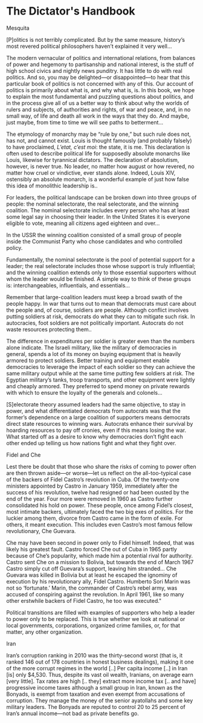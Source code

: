 # The Dictator's Handbook

Mesquita

[P]olitics is not terribly complicated. But by the same measure,
history’s most revered political philosophers haven’t explained it
very well...

The modern vernacular of politics and international relations, from
balances of power and hegemony to partisanship and national interest,
is the stuff of high school civics and nightly news punditry. It has
little to do with real politics. And so, you may be delighted—or
disappointed—to hear that this particular book of politics is not
concerned with any of this. Our account of politics is primarily about
what is, and why what is, is. In this book, we hope to explain the
most fundamental and puzzling questions about politics, and in the
process give all of us a better way to think about why the worlds of
rulers and subjects, of authorities and rights, of war and peace, and,
in no small way, of life and death all work in the ways that they
do. And maybe, just maybe, from time to time we will see paths to
betterment...

The etymology of monarchy may be “rule by one,” but such rule does
not, has not, and cannot exist. Louis is thought famously (and
probably falsely) to have proclaimed, *L’etat, c’est moi*: the state,
it is me. This declaration is often used to describe political life
for supposedly absolute monarchs like Louis, likewise for tyrannical
dictators. The declaration of absolutism, however, is never true. No
leader, no matter how august or how revered, no matter how cruel or
vindictive, ever stands alone. Indeed, Louis XIV, ostensibly an
absolute monarch, is a wonderful example of just how false this idea
of monolithic leadership is..

For leaders, the political landscape can be broken down into three
groups of people: the nominal selectorate, the real selectorate, and
the winning coalition. The nominal selectorate includes every person
who has at least some legal say in choosing their leader. In the
United States it is everyone eligible to vote, meaning all citizens
aged eighteen and over...

In the USSR the winning coalition consisted of a small group of people
inside the Communist Party who chose candidates and who controlled
policy.

Fundamentally, the nominal selectorate is the pool of potential
support for a leader; the real selectorate includes those whose
support is truly influential; and the winning coalition extends only
to those essential supporters without whom the leader would be
finished. A simple way to think of these groups is: interchangeables,
influentials, and essentials...

<a name='war'></a>

Remember that large-coalition leaders must keep a broad swath of the
people happy. In war that turns out to mean that democrats must care
about the people and, of course, soldiers are people. Although
conflict involves putting soldiers at risk, democrats do what they can
to mitigate such risk. In autocracies, foot soldiers are not
politically important. Autocrats do not waste resources protecting
them..

The difference in expenditures per soldier is greater even than the
numbers alone indicate. The Israeli military, like the military of
democracies in general, spends a lot of its money on buying equipment
that is heavily armored to protect soldiers. Better training and
equipment enable democracies to leverage the impact of each soldier so
they can achieve the same military output while at the same time
putting few soldiers at risk. The Egyptian military’s tanks, troop
transports, and other equipment were lightly and cheaply armored. They
preferred to spend money on private rewards with which to ensure the
loyalty of the generals and colonels...

[S]electorate theory assumed leaders had the same objective, to stay
in power, and what differentiated democrats from autocrats was that
the former’s dependence on a large coalition of supporters means
democrats direct state resources to winning wars. Autocrats enhance
their survival by hoarding resources to pay off cronies, even if this
means losing the war.  What started off as a desire to know why
democracies don’t fight each other ended up telling us how nations
fight and what they fight over.

<a name='fidelche'></a>

Fidel and Che

Lest there be doubt that those who share the risks of coming to power
often are then thrown aside—or worse—let us reflect on the
all-too-typical case of the backers of Fidel Castro’s revolution in
Cuba. Of the twenty-one ministers appointed by Castro in January 1959,
immediately after the success of his revolution, twelve had resigned
or had been ousted by the end of the year. Four more were removed in
1960 as Castro further consolidated his hold on power. These people,
once among Fidel’s closest, most intimate backers, ultimately faced
the two big exes of politics. For the luckier among them, divorce from
Castro came in the form of exile. For others, it meant execution. This
includes even Castro’s most famous fellow revolutionary, Che Guevara.

Che may have been second in power only to Fidel himself. Indeed, that
was likely his greatest fault. Castro forced Che out of Cuba in 1965
partly because of Che’s popularity, which made him a potential rival
for authority. Castro sent Che on a mission to Bolivia, but towards
the end of March 1967 Castro simply cut off Guevara’s support, leaving
him stranded... Che Guevara was killed in Bolivia but at least he
escaped the ignominy of execution by his revolutionary ally, Fidel
Castro. Humberto Sori Marin was not so ‘fortunate.’ Marin, the
commander of Castro’s rebel army, was accused of conspiring against
the revolution. In April 1961, like so many other erstwhile backers of
Fidel Castro, he too was executed."

Political transitions are filled with examples of supporters who help
a leader to power only to be replaced. This is true whether we look at
national or local governments, corporations, organized crime families,
or, for that matter, any other organization.

Iran

Iran’s corruption ranking in 2010 was the thirty-second worst (that
is, it ranked 146 out of 178 countries in honest business dealings),
making it one of the more corrupt regimes in the world [..] Per capita
income [..] in Iran [is] only $4,530. Thus, despite its vast oil
wealth, Iranians, on average earn [very little]. Tax rates are high
[.. they] extract more income tax [.. and have] progressive income
taxes although a small group in Iran, known as the Bonyads, is exempt
from taxation and even exempt from accusations of corruption. They
manage the money of the senior ayatollahs and some key military
leaders. The Bonyads are reputed to control 20 to 25 percent of Iran’s
annual income—not bad as private benefits go.

